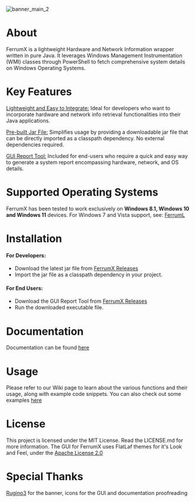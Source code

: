![banner_main_2](https://github.com/Egg-03/FerrumX/assets/111327101/9aee9cdf-5213-401b-814d-a9738ee1a24c)

# About
FerrumX is a lightweight Hardware and Network Information wrapper written in pure Java. It leverages Windows Management Instrumentation (WMI) classes through PowerShell to fetch comprehensive system details on Windows Operating Systems.

# Key Features
<ins>Lightweight and Easy to Integrate:</ins> Ideal for developers who want to incorporate hardware and network info retrieval functionalities into their Java applications.

<ins>Pre-built Jar File:</ins> Simplifies usage by providing a downloadable jar file that can be directly imported as a classpath dependency. No external dependencies required.

<ins>GUI Report Tool:</ins> Included for end-users who require a quick and easy way to generate a system report encompassing hardware, network, and OS details.

# Supported Operating Systems
FerrumX has been tested to work exclusively on <strong>Windows 8.1, Windows 10 and Windows 11</strong> devices.
For Windows 7 and Vista support, see: [FerrumL](https://github.com/Egg-03/FerrumL)

# Installation
<h4>For Developers:</h4>

- Download the latest jar file from [FerrumX Releases](https://github.com/Egg-03/FerrumX/releases)
- Import the jar file as a classpath dependency in your project.

<h4>For End Users:</h4>

- Download the GUI Report Tool from [FerrumX Releases](https://github.com/Egg-03/FerrumX/releases)
- Run the downloaded executable file.

# Documentation
Documentation can be found [here](https://egg-03.github.io/FerrumX-Documentation/)

# Usage
Please refer to our Wiki page to learn about the various functions and their usage, along with example code snippets.
You can also check out some examples [here](https://github.com/Egg-03/FerrumX/tree/be360eeb6bbf1ca6e992d5d8fbb1e2109bfa6514/src/com/ferrumx/tests)

# License
This project is licensed under the MIT License. Read the LICENSE.md for more information.
The GUI for FerrumX uses FlatLaf themes for it's Look and Feel, under the [Apache License 2.0](https://github.com/JFormDesigner/FlatLaf/blob/main/LICENSE)

# Special Thanks
[Rugino3](https://github.com/Soumil-Biswas) for the banner, icons for the GUI and documentation proofreading
